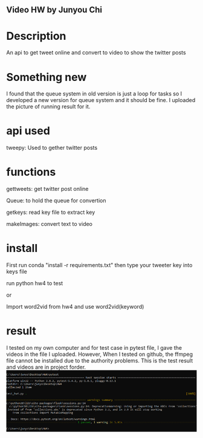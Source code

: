 ## Video HW by Junyou Chi
# Description
An api to get tweet online and convert to video to show the twitter posts

# Something new
I found that the queue system in old version is just a loop for tasks so I developed a new version for queue system and it should be fine. I uploaded the picture of running result for it.

# api used
tweepy: Used to gether twitter posts

# functions

gettweets: get twitter post online

Queue: to hold the queue for convertion

getkeys: read key file to extract key

makeImages: convert text to video

# install
First run conda "install -r requirements.txt"
then type your tweeter key into keys file

run python hw4 to test

or 

Import word2vid from hw4
and use word2vid(keyword)


# result
I tested on my own computer and for test case in pytest file, I gave the videos in the file I uploaded. However, When I tested on github, the ffmpeg file cannot be installed due to the authority problems. This is the test result and videos are in project forder.
![Image text](https://raw.githubusercontent.com/BUEC500C1/twitter-summarizer-rest-service-chijunyou/master/result.png)
